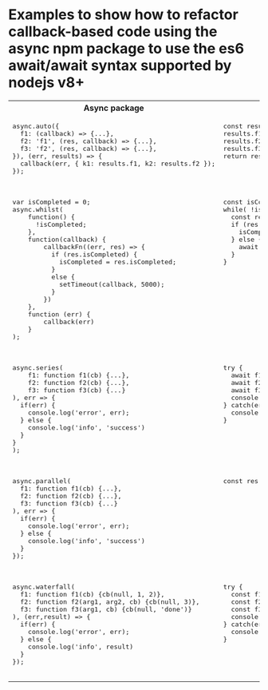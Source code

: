 # Examples to show how to refactor callback-based code using the async npm package to use the es6 await/await syntax supported by nodejs v8+

<table>
  <tr><th>Async package</th><th>es6 async/await</th></tr>
    <tr valign="top">
    <td>
      <pre>
async.auto({
  f1: (callback) => {...},
  f2: 'f1', (res, callback) => {...},
  f3: 'f2', (res, callback) => {...},
}), (err, results) => {
  callback(err, { k1: results.f1, k2: results.f2 });
});
      </pre>
    </td>
    <td>
      <pre>
const results = {}
results.f1 = await f1(...)
results.f2 = await f2(...)
results.f3 = await f3(...)
return results
      </pre>
    </td>
  </tr>
  <tr valign="top">
    <td>
      <pre>
var isCompleted = 0;
async.whilst(
    function() {
      !isCompleted;
    },
    function(callback) {
        callbackFn((err, res) => {
          if (res.isCompleted) {
            isCompleted = res.isCompleted;
          }
          else {
            setTimeout(callback, 5000);
          }
        })
    },
    function (err) {
        callback(err)
    }
);
      </pre>
    </td>
    <td>
      <pre>
const isCompleted = false
while( !isCompleted ) {
  const res = await util.promisify(callbackFn)
  if (res.isCompleted) {
    isCompleted = res.isCompleted
  } else {
    await util.promisify(setTimeout).call(5000)
  }
}
      </pre>
    </td>
  </tr>
  <tr valign="top">
    <td>
      <pre>
async.series(
    f1: function f1(cb) {...},
    f2: function f2(cb) {...},
    f3: function f3(cb) {...}
), err => {
  if(err) {
    console.log('error', err);
  } else {
    console.log('info', 'success')
  }
}
);
      </pre>
    </td>
    <td>
      <pre>
try {
  await f1()
  await f2()
  await f3()
  console.log('info', 'success')
} catch(err) {
  console.log('error', err);
}
      </pre>
    </td>
  </tr>
  <tr valign="top">
    <td>
      <pre>
async.parallel(
  f1: function f1(cb) {...},
  f2: function f2(cb) {...},
  f3: function f3(cb) {...}
), err => {
  if(err) {
    console.log('error', err);
  } else {
    console.log('info', 'success')
  }
});
      </pre>
    </td>
    <td>
      <pre>
const res = await Promise.all([f1, f2, f3])
      </pre>
    </td>
  </tr>
  <tr valign="top">
    <td>
      <pre>
async.waterfall(
  f1: function f1(cb) {cb(null, 1, 2)},
  f2: function f2(arg1, arg2, cb) {cb(null, 3)},
  f3: function f3(arg1, cb) {cb(null, 'done')}
), (err,result) => {
  if(err) {
    console.log('error', err);
  } else {
    console.log('info', result)
  }
});
      </pre>
    </td>
    <td>
      <pre>
try {
  const f1Res = await f1()
  const f2Res = await f2(f1Res)
  const f3Res = await f3(f2Res)
  console.log('info', f3Res)
} catch(err) {
  console.log('error', err);
}
      </pre>
    </td>
  </tr>
</table>
